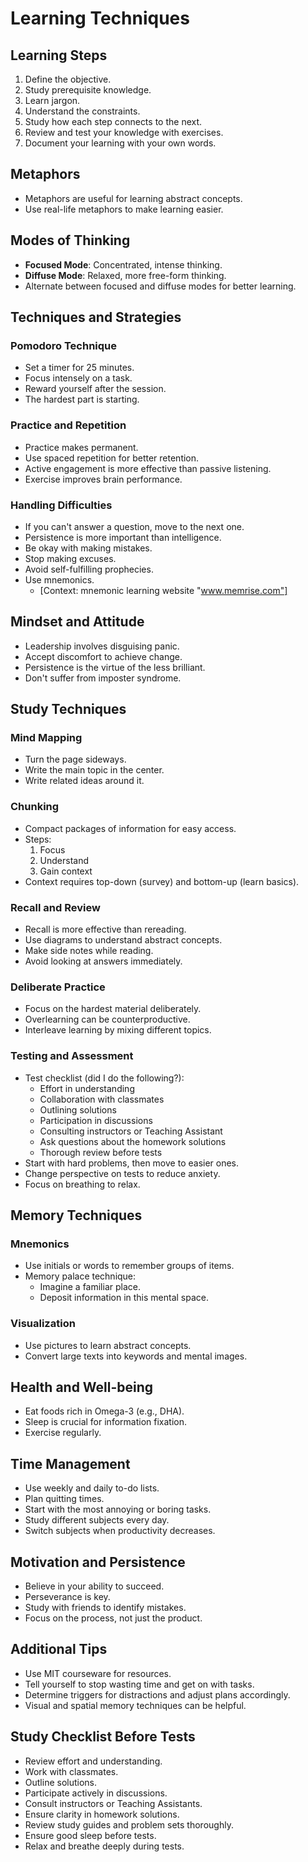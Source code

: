 
# Learning Techniques

## Learning Steps

1. Define the objective.
1. Study prerequisite knowledge.
1. Learn jargon.
1. Understand the constraints.
1. Study how each step connects to the next.
1. Review and test your knowledge with exercises.
1. Document your learning with your own words.

## Metaphors
- Metaphors are useful for learning abstract concepts.
- Use real-life metaphors to make learning easier.

## Modes of Thinking
- **Focused Mode**: Concentrated, intense thinking.
- **Diffuse Mode**: Relaxed, more free-form thinking.
- Alternate between focused and diffuse modes for better learning.

## Techniques and Strategies

### Pomodoro Technique
- Set a timer for 25 minutes.
- Focus intensely on a task.
- Reward yourself after the session.
- The hardest part is starting.

### Practice and Repetition
- Practice makes permanent.
- Use spaced repetition for better retention.
- Active engagement is more effective than passive listening.
- Exercise improves brain performance.

### Handling Difficulties
- If you can't answer a question, move to the next one.
- Persistence is more important than intelligence.
- Be okay with making mistakes.
- Stop making excuses.
- Avoid self-fulfilling prophecies.
- Use mnemonics.
  - [Context: mnemonic learning website "www.memrise.com"]

## Mindset and Attitude
- Leadership involves disguising panic.
- Accept discomfort to achieve change.
- Persistence is the virtue of the less brilliant.
- Don't suffer from imposter syndrome.

## Study Techniques

### Mind Mapping
- Turn the page sideways.
- Write the main topic in the center.
- Write related ideas around it.

### Chunking
- Compact packages of information for easy access.
- Steps:
  1. Focus
  2. Understand
  3. Gain context
- Context requires top-down (survey) and bottom-up (learn basics).

### Recall and Review
- Recall is more effective than rereading.
- Use diagrams to understand abstract concepts.
- Make side notes while reading.
- Avoid looking at answers immediately.

### Deliberate Practice
- Focus on the hardest material deliberately.
- Overlearning can be counterproductive.
- Interleave learning by mixing different topics.

### Testing and Assessment
- Test checklist (did I do the following?):
  - Effort in understanding
  - Collaboration with classmates
  - Outlining solutions
  - Participation in discussions
  - Consulting instructors or Teaching Assistant
  - Ask questions about the homework solutions
  - Thorough review before tests
- Start with hard problems, then move to easier ones.
- Change perspective on tests to reduce anxiety.
- Focus on breathing to relax.

## Memory Techniques

### Mnemonics
- Use initials or words to remember groups of items.
- Memory palace technique:
  - Imagine a familiar place.
  - Deposit information in this mental space.

### Visualization
- Use pictures to learn abstract concepts.
- Convert large texts into keywords and mental images.

## Health and Well-being
- Eat foods rich in Omega-3 (e.g., DHA).
- Sleep is crucial for information fixation.
- Exercise regularly.

## Time Management
- Use weekly and daily to-do lists.
- Plan quitting times.
- Start with the most annoying or boring tasks.
- Study different subjects every day.
- Switch subjects when productivity decreases.

## Motivation and Persistence
- Believe in your ability to succeed.
- Perseverance is key.
- Study with friends to identify mistakes.
- Focus on the process, not just the product.

## Additional Tips
- Use MIT courseware for resources.
- Tell yourself to stop wasting time and get on with tasks.
- Determine triggers for distractions and adjust plans accordingly.
- Visual and spatial memory techniques can be helpful.

## Study Checklist Before Tests
- Review effort and understanding.
- Work with classmates.
- Outline solutions.
- Participate actively in discussions.
- Consult instructors or Teaching Assistants.
- Ensure clarity in homework solutions.
- Review study guides and problem sets thoroughly.
- Ensure good sleep before tests.
- Relax and breathe deeply during tests.
